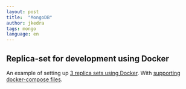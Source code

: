 ```yaml
---
layout: post
title:  "MongoDB"
author: jkedra
tags: mongo
language: en
---
```



## Replica-set for development using Docker

An example of setting up [3 replica sets using Docker][1].
With [supporting docker-compose files][1].

[1]: https://sntnupl.com/mongodb-replicaset-for-development-using-docker
[2]: https://github.com/sntnupl/devcontainers-mongodb-replica-set-with-docker

